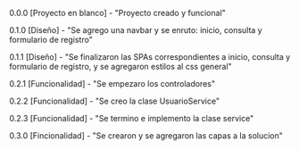 0.0.0 [Proyecto en blanco] - "Proyecto creado y funcional"

0.1.0 [Diseño] - "Se agrego una navbar y se enruto: inicio, consulta y formulario de registro"

0.1.1 [Diseño] - "Se finalizaron las SPAs correspondientes a inicio, consulta y formulario de registro, y se agregaron estilos al css general"

0.2.1 [Funcionalidad] - "Se empezaro los controladores"

0.2.2 [Funcionalidad] - "Se creo la clase UsuarioService"

0.2.3 [Funcionalidad] - "Se termino e implemento la clase service"

0.3.0 [Fincionalidad] - "Se crearon y se agregaron las capas a la solucion"
